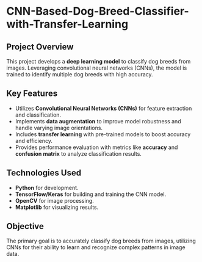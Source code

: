 # CNN-Based-Dog-Breed-Classifier-with-Transfer-Learning

## Project Overview
This project develops a **deep learning model** to classify dog breeds from images. Leveraging convolutional neural networks (CNNs), the model is trained to identify multiple dog breeds with high accuracy.

## Key Features
- Utilizes **Convolutional Neural Networks (CNNs)** for feature extraction and classification.
- Implements **data augmentation** to improve model robustness and handle varying image orientations.
- Includes **transfer learning** with pre-trained models to boost accuracy and efficiency.
- Provides performance evaluation with metrics like **accuracy** and **confusion matrix** to analyze classification results.

## Technologies Used
- **Python** for development.
- **TensorFlow/Keras** for building and training the CNN model.
- **OpenCV** for image processing.
- **Matplotlib** for visualizing results.

## Objective
The primary goal is to accurately classify dog breeds from images, utilizing CNNs for their ability to learn and recognize complex patterns in image data.



